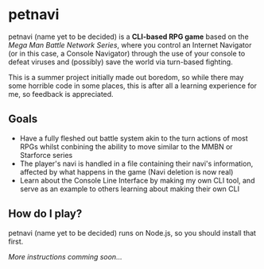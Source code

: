 # petnavi
petnavi (name yet to be decided) is a **CLI-based RPG game** based on the *Mega Man Battle Network Series*, where you control an Internet Navigator
(or in this case, a Console Navigator) through the use of your console to defeat viruses and (possibly) save the world via turn-based fighting.

This is a summer project initially made out boredom, so while there may some horrible code in some places, this is after all a learning experience for me, so feedback is appreciated.

## Goals
- Have a fully fleshed out battle system akin to the turn actions of most RPGs whilst conbining
the ability to move similar to the MMBN or Starforce series
- The player's navi is handled in a file containing their navi's information, affected by what
happens in the game (Navi deletion is now real)
- Learn about the Console Line Interface by making my own CLI tool, and serve as an example to
others learning about making their own CLI

## How do I play?
petnavi (name yet to be decided) runs on Node.js, so you should install that first.

*More instructions comming soon...*